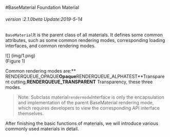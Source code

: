 #BaseMaterial Foundation Material

###### *version :2.1.0beta   Update:2019-5-14*

`BaseMaterial`It is the parent class of all materials. It defines some common attributes, such as some common rendering modes, corresponding loading interfaces, and common rendering modes.

![] (img/1.png)<br> (Figure 1)

Common rendering modes are:** RENDERQUEUE_OPAQUE**Opaque**RENDERQUEUE_ALPHATEST**Transparent cutting,**RENDERQUEUE_TRANSPARENT** Transparency, these three modes.

> Note: Subclass material`rendermode`Interface is only the encapsulation and implementation of the parent BaseMaterial rendering mode, which requires developers to view the corresponding API interface themselves.

After finishing the basic functions of materials, we will introduce various commonly used materials in detail.

